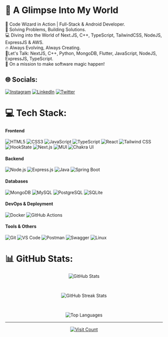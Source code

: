 # 🌟 A Glimpse Into My World
🚀 Code Wizard in Action | Full-Stack & Android Developer.<br>🧩 Solving Problems, Building Solutions. <br>💻 Diving into the World of Next.JS, C++, TypeScript, TailwindCSS, NodeJS, ExpressJS & AWS. <br>🔥 Always Evolving, Always Creating. <br>🧠Let's Talk: NextJS, C++, Python, MongoDB, Flutter, JavaScript, NodeJS, ExpressJS, TypeScript. <br>🎯 On a mission to make software magic happen!

## 🌐 Socials:
 [![Instagram](https://img.shields.io/badge/Instagram-%23E4405F.svg?logo=Instagram&logoColor=white)](https://instagram.com/yuvis_22/) [![LinkedIn](https://img.shields.io/badge/LinkedIn-%230077B5.svg?logo=linkedin&logoColor=white)](https://www.linkedin.com/in/yuvis22/)  [![Twitter](https://img.shields.io/badge/Twitter-%231DA1F2.svg?logo=Twitter&logoColor=white)](https://twitter.com/Yuvis222) 



# 💻 Tech Stack:
#### Frontend
![HTML5](https://img.shields.io/badge/-HTML5-E34F26?style=flat&logo=html5&logoColor=white)
![CSS3](https://img.shields.io/badge/-CSS3-1572B6?style=flat&logo=css3)
![JavaScript](https://img.shields.io/badge/-JavaScript-F7DF1E?style=flat&logo=javascript&logoColor=black)
![TypeScript](https://img.shields.io/badge/-TypeScript-007ACC?style=flat&logo=typescript&logoColor=white)
![React](https://img.shields.io/badge/-React-61DAFB?style=flat&logo=react&logoColor=black)
![Tailwind CSS](https://img.shields.io/badge/-TailwindCSS-38B2AC?style=flat&logo=tailwind-css&logoColor=black)
![HookState](https://img.shields.io/badge/-HookState-FF8C00?style=flat&logo=react&logoColor=white)
![Next.js](https://img.shields.io/badge/-Next.js-000000?style=flat&logo=nextdotjs&logoColor=white)
![MUI](https://img.shields.io/badge/-MUI-007FFF?style=flat&logo=mui&logoColor=white)
![Chakra UI](https://img.shields.io/badge/-ChakraUI-61DAFB?style=flat&logo=chakra-ui&logoColor=white)

#### Backend
![Node.js](https://img.shields.io/badge/-Node.js-339933?style=flat&logo=node.js&logoColor=white)
![Express.js](https://img.shields.io/badge/-Express.js-404D59?style=flat&logo=express)
![Java](https://img.shields.io/badge/-Java-007396?style=flat&logo=java&logoColor=white)
![Spring Boot](https://img.shields.io/badge/-Spring%20Boot-6DB33F?style=flat&logo=spring-boot&logoColor=white)

#### Databases
![MongoDB](https://img.shields.io/badge/-MongoDB-4DB33D?style=flat&logo=mongodb&logoColor=white)
![MySQL](https://img.shields.io/badge/-MySQL-4479A1?style=flat&logo=mysql&logoColor=white)
![PostgreSQL](https://img.shields.io/badge/-PostgreSQL-336791?style=flat&logo=postgresql&logoColor=white)
![SQLite](https://img.shields.io/badge/-SQLite-003B57?style=flat&logo=sqlite&logoColor=white)

#### DevOps & Deployment
![Docker](https://img.shields.io/badge/-Docker-2496ED?style=flat&logo=docker&logoColor=white)
![GitHub Actions](https://img.shields.io/badge/-GitHub%20Actions-2088FF?style=flat&logo=github-actions&logoColor=white)

#### Tools & Others
![Git](https://img.shields.io/badge/-Git-F05032?style=flat&logo=git&logoColor=white)
![VS Code](https://img.shields.io/badge/-VS%20Code-007ACC?style=flat&logo=visual-studio-code)
![Postman](https://img.shields.io/badge/-Postman-FF6C37?style=flat&logo=postman&logoColor=white)
![Swagger](https://img.shields.io/badge/-Swagger-85EA2D?style=flat&logo=swagger&logoColor=black)
![Linux](https://img.shields.io/badge/-Linux-FCC624?style=flat&logo=linux&logoColor=black)




# 📊 GitHub Stats:

<p align="center">
  <img src="https://github-readme-stats.vercel.app/api?username=yuvis22&theme=dark&hide_border=false&include_all_commits=true&count_private=true" alt="GitHub Stats">
</p>
<br>
<p align="center">
  <img src="https://github-readme-streak-stats.herokuapp.com/?user=yuvis22&theme=dark&hide_border=false" alt="GitHub Streak Stats">
</p>
<br>
<p align="center">
  <img src="https://github-readme-stats.vercel.app/api/top-langs/?username=yuvis22&theme=dark&hide_border=false&include_all_commits=true&count_private=true&layout=compact" alt="Top Languages">
</p>


---
<p align="center">
  <a href="https://visitcount.itsvg.in/api?id=yuvis22&icon=0&color=0">
    <img src="https://visitcount.itsvg.in/api?id=yuvis22&icon=0&color=0" alt="Visit Count">
  </a>
</p>
